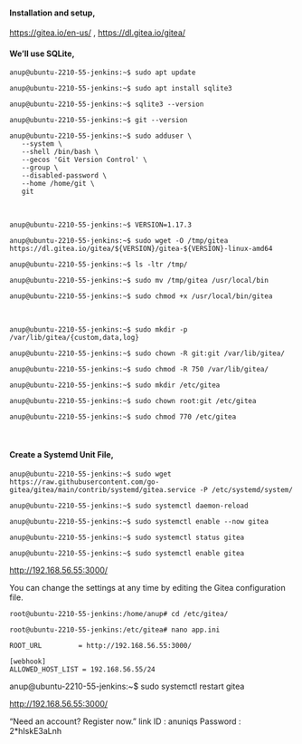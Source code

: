 #### Installation and setup,


https://gitea.io/en-us/ , https://dl.gitea.io/gitea/

#### We’ll use SQLite,

`anup@ubuntu-2210-55-jenkins:~$ sudo apt update`

`anup@ubuntu-2210-55-jenkins:~$ sudo apt install sqlite3`

`anup@ubuntu-2210-55-jenkins:~$ sqlite3 --version`

`anup@ubuntu-2210-55-jenkins:~$ git --version`

    anup@ubuntu-2210-55-jenkins:~$ sudo adduser \
       --system \
       --shell /bin/bash \
       --gecos 'Git Version Control' \
       --group \
       --disabled-password \
       --home /home/git \
       git

<br>

`anup@ubuntu-2210-55-jenkins:~$ VERSION=1.17.3`

`anup@ubuntu-2210-55-jenkins:~$ sudo wget -O /tmp/gitea https://dl.gitea.io/gitea/${VERSION}/gitea-${VERSION}-linux-amd64`

`anup@ubuntu-2210-55-jenkins:~$ ls -ltr /tmp/`

`anup@ubuntu-2210-55-jenkins:~$ sudo mv /tmp/gitea /usr/local/bin`

`anup@ubuntu-2210-55-jenkins:~$ sudo chmod +x /usr/local/bin/gitea`

<br>

`anup@ubuntu-2210-55-jenkins:~$ sudo mkdir -p /var/lib/gitea/{custom,data,log}`

`anup@ubuntu-2210-55-jenkins:~$ sudo chown -R git:git /var/lib/gitea/`

`anup@ubuntu-2210-55-jenkins:~$ sudo chmod -R 750 /var/lib/gitea/`

`anup@ubuntu-2210-55-jenkins:~$ sudo mkdir /etc/gitea`

`anup@ubuntu-2210-55-jenkins:~$ sudo chown root:git /etc/gitea`

`anup@ubuntu-2210-55-jenkins:~$ sudo chmod 770 /etc/gitea`

<br>

#### Create a Systemd Unit File,

`anup@ubuntu-2210-55-jenkins:~$ sudo wget https://raw.githubusercontent.com/go-gitea/gitea/main/contrib/systemd/gitea.service -P /etc/systemd/system/`

`anup@ubuntu-2210-55-jenkins:~$ sudo systemctl daemon-reload`

`anup@ubuntu-2210-55-jenkins:~$ sudo systemctl enable --now gitea`

`anup@ubuntu-2210-55-jenkins:~$ sudo systemctl status gitea`

`anup@ubuntu-2210-55-jenkins:~$ sudo systemctl enable gitea`

http://192.168.56.55:3000/

You can change the settings at any time by editing the Gitea configuration file.

`root@ubuntu-2210-55-jenkins:/home/anup# cd /etc/gitea/`

`root@ubuntu-2210-55-jenkins:/etc/gitea# nano app.ini `

    ROOT_URL         = http://192.168.56.55:3000/
    
    [webhook]
    ALLOWED_HOST_LIST = 192.168.56.55/24

anup@ubuntu-2210-55-jenkins:~$ sudo systemctl restart gitea

http://192.168.56.55:3000/

“Need an account? Register now.” link
ID : anuniqs
Password : 2*hIskE3aLnh

<br>
